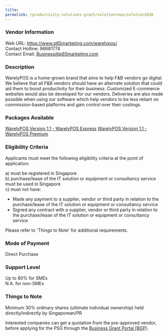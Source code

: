 ```yaml
---
title: 
permalink: /productivity-solutions-grant/solutionrepo/solution2038
---
```


### Vendor Information
Web URL: https://www.p65marketing.com/warelypos/ <br>Contact Hotline: 96681774 <br>Contact Email: Business@p65marketing.com <br>

### Description

WarelyPOS is a home-grown brand that aims to help F&B vendors go digital. We believe that all F&B vendors should have an alternate solution that could aid them to boost productivity for their business. Customized E-commerce websites would also be developed for our vendors. Deliveries are also made possible when using our software which help vendors to be less reliant on commission-based platforms and gain control over their costings.

### Packages Available

<a href='https://www.gobusiness.gov.sg/images/psg/Plus65Marketing20200771_Desensitised_Annex_3_Part_1.pdf' target='_blank'>WarelyPOS Version 1.1 - WarelyPOS Express</a>
<a href='https://www.gobusiness.gov.sg/images/psg/Plus65Marketing20200771_Desensitised_Annex_3_Part_2.pdf' target='_blank'>WarelyPOS Version 1.1 - WarelyPOS Premium</a>

### Eligibility Criteria

Applicants must meet the following eligibility criteria at the point of application:

a) must be registered in Singapore <br>
b) purchase/lease of the IT solution or equipment or consultancy service must be used in Singapore <br>
c) must not have:
- Made any payment to a supplier, vendor or third party in relation to the purchase/lease of the IT solution or equipment or consultancy service
- Signed any contract with a supplier, vendor or third party in relation to the purchase/lease of the IT solution or equipment or consultancy service

Please refer to 'Things to Note' for additional requirements.

### Mode of Payment
Direct Purchase

### Support Level
Up to 80% for SMEs <br>
N.A. for non-SMEs

### Things to Note
Minimum 30% ordinary shares (ultimate individual ownership) held directly/indirectly by Singaporean/PR

Interested companies can get a quotation from the pre-approved vendor, before applying for the PSG through the <a target='_blank' href='https://www.businessgrants.gov.sg/'>Business Grant Portal (BGP)</a>.
